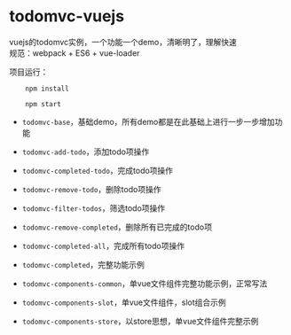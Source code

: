 # todomvc-vuejs
vuejs的todomvc实例，一个功能一个demo，清晰明了，理解快速    
规范：webpack + ES6 + vue-loader

项目运行：

```  
	npm install

	npm start
```

- `todomvc-base`，基础demo，所有demo都是在此基础上进行一步一步增加功能  

- `todomvc-add-todo`，添加todo项操作  

- `todomvc-completed-todo`，完成todo项操作  

- `todomvc-remove-todo`，删除todo项操作  

- `todomvc-filter-todos`，筛选todo项操作  

- `todomvc-remove-completed`，删除所有已完成的todo项  

- `todomvc-completed-all`，完成所有todo项操作  

- `todomvc-completed`，完整功能示例

- `todomvc-components-common`，单vue文件组件完整功能示例，正常写法

- `todomvc-components-slot`，单vue文件组件，slot组合示例

- `todomvc-components-store`，以store思想，单vue文件组件完整示例
